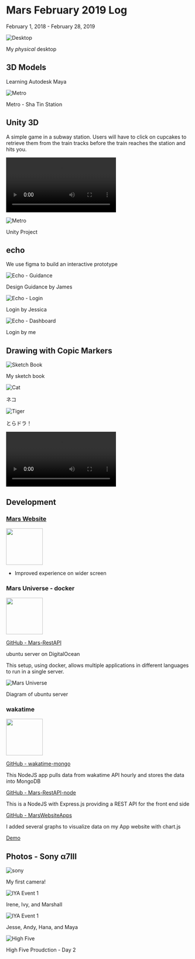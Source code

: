 # Mars February 2019 Log
February 1, 2018 - February 28, 2019

![Desktop](/journal/img/2019-2/desktop.jpg)

My *physical* desktop

## 3D Models
Learning Autodesk Maya

![Metro](/journal/img/2019-2/metro.jpg)

Metro - Sha Tin Station

## Unity 3D
A simple game in a subway station.
Users will have to click on cupcakes to retrieve them from the train tracks
before the train reaches the station and hits you.

<video controls>
<source src="/journal/img/2019-2/train.mp4" type="video/mp4">
Your browser does not support the video tag.
</video>

![Metro](/journal/img/2019-2/unity-metro.jpg)

Unity Project

## echo
We use figma to build an interactive prototype

![Echo - Guidance](/journal/img/2019-2/echo-1.png)

Design Guidance by James

![Echo - Login](/journal/img/2019-2/echo-2.png)

Login by Jessica

![Echo - Dashboard](/journal/img/2019-2/echo-3.png)

Login by me

## Drawing with Copic Markers
![Sketch Book](/journal/img/2019-2/drawing-book.jpg)

My sketch book

![Cat](/journal/img/2019-2/drawing-cat.jpg)

ネコ

![Tiger](/journal/img/2019-2/drawing-tiger.jpg)

とらドラ！

<video controls>
<source src="/journal/img/2019-2/drawing.mp4" type="video/mp4">
Your browser does not support the video tag.
</video>

## Development
### [Mars Website](https://github.com/TANJX/MarsWebsite)
<img src="/img/in-progress.svg" width="100" class="icon">

- Improved experience on wider screen

### Mars Universe - docker
<img src="/img/in-progress.svg" width="100" class="icon">

[GitHub - Mars-RestAPI](https://github.com/TANJX/Mars-RestAPI)

ubuntu server on DigitalOcean

This setup, using docker, allows multiple applications in different languages to run in a single server.

![Mars Universe](/journal/img/2019-2/mars-universe.png)

Diagram of ubuntu server

### wakatime
<img src="/img/in-progress.svg" width="100" class="icon">

[GitHub - wakatime-mongo](https://github.com/TANJX/wakatime-mongo)

This NodeJS app pulls data from wakatime API hourly and stores the data into MongoDB

[GitHub - Mars-RestAPI-node](https://github.com/TANJX/Mars-RestAPI-node)

This is a NodeJS with Express.js providing a REST API for the front end side

[GitHub - MarsWebsiteApps](https://github.com/TANJX/MarsWebsiteApps)

I added several graphs to visualize data on my App website with chart.js

[Demo](http://apps.marstanjx.com/waka)

## Photos - Sony α7III
![sony](/journal/img/2019-2/sony.jpg)

My first camera!

![IYA Event 1](/journal/img/2019-2/iya-1.jpg)

Irene, Ivy, and Marshall

![IYA Event 1](/journal/img/2019-2/iya-2.jpg)

Jesse, Andy, Hana, and Maya

![High Five](/journal/img/2019-2/high-five.jpg)

High Five Proudction - Day 2
